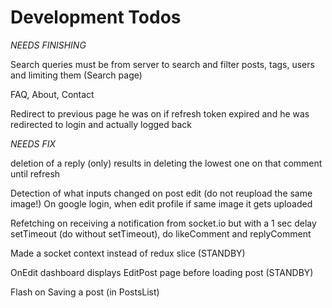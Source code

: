 # Development Todos

_NEEDS FINISHING_

Search queries must be from server to search and filter posts, tags, users and limiting them (Search page)

FAQ, About, Contact

Redirect to previous page he was on if refresh token expired and he was redirected to login and actually logged back

_NEEDS FIX_

deletion of a reply (only) results in deleting the lowest one on that comment until refresh

Detection of what inputs changed on post edit (do not reupload the same image!)
On google login, when edit profile if same image it gets uploaded

Refetching on receiving a notification from socket.io but with a 1 sec delay setTimeout (do without setTimeout), do likeComment and replyComment

Made a socket context instead of redux slice (STANDBY)

OnEdit dashboard displays EditPost page before loading post (STANDBY)

Flash on Saving a post (in PostsList)
